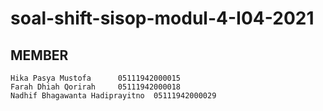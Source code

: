 # soal-shift-sisop-modul-4-I04-2021
## MEMBER 
	Hika Pasya Mustofa		05111942000015
	Farah Dhiah Qorirah		05111942000018
	Nadhif Bhagawanta Hadiprayitno	05111942000029
	
